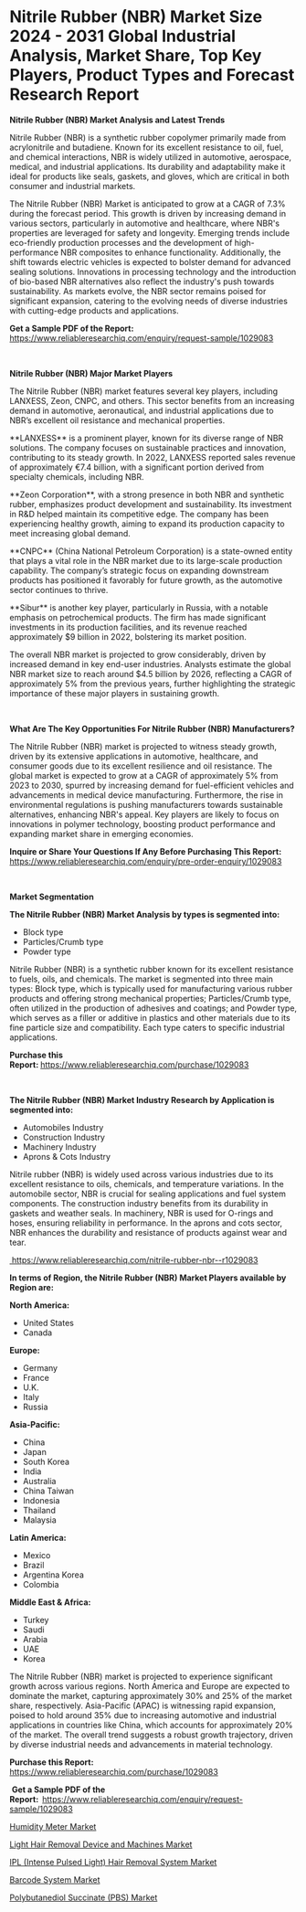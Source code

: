 <p><h1>Nitrile Rubber (NBR) Market Size 2024 - 2031 Global Industrial Analysis, Market Share, Top Key Players, Product Types and Forecast Research Report</h1></p><p><strong>Nitrile Rubber (NBR) Market Analysis and Latest Trends</strong></p>
<p><p>Nitrile Rubber (NBR) is a synthetic rubber copolymer primarily made from acrylonitrile and butadiene. Known for its excellent resistance to oil, fuel, and chemical interactions, NBR is widely utilized in automotive, aerospace, medical, and industrial applications. Its durability and adaptability make it ideal for products like seals, gaskets, and gloves, which are critical in both consumer and industrial markets.</p><p>The Nitrile Rubber (NBR) Market is anticipated to grow at a CAGR of 7.3% during the forecast period. This growth is driven by increasing demand in various sectors, particularly in automotive and healthcare, where NBR's properties are leveraged for safety and longevity. Emerging trends include eco-friendly production processes and the development of high-performance NBR composites to enhance functionality. Additionally, the shift towards electric vehicles is expected to bolster demand for advanced sealing solutions. Innovations in processing technology and the introduction of bio-based NBR alternatives also reflect the industry's push towards sustainability. As markets evolve, the NBR sector remains poised for significant expansion, catering to the evolving needs of diverse industries with cutting-edge products and applications.</p></p>
<p><strong>Get a Sample PDF of the Report:&nbsp;</strong> <a href="https://www.reliableresearchiq.com/enquiry/request-sample/1029083?utm_campaign=1720&utm_medium=2&utm_source=Github&utm_content=ia&utm_term=03122024&utm_id=nitrile-rubber-nbr">https://www.reliableresearchiq.com/enquiry/request-sample/1029083</a></p>
<p>&nbsp;</p>
<p><strong>Nitrile Rubber (NBR) Major Market Players</strong></p>
<p><p>The Nitrile Rubber (NBR) market features several key players, including LANXESS, Zeon, CNPC, and others. This sector benefits from an increasing demand in automotive, aeronautical, and industrial applications due to NBR’s excellent oil resistance and mechanical properties.</p><p>**LANXESS** is a prominent player, known for its diverse range of NBR solutions. The company focuses on sustainable practices and innovation, contributing to its steady growth. In 2022, LANXESS reported sales revenue of approximately €7.4 billion, with a significant portion derived from specialty chemicals, including NBR.</p><p>**Zeon Corporation**, with a strong presence in both NBR and synthetic rubber, emphasizes product development and sustainability. Its investment in R&D helped maintain its competitive edge. The company has been experiencing healthy growth, aiming to expand its production capacity to meet increasing global demand.</p><p>**CNPC** (China National Petroleum Corporation) is a state-owned entity that plays a vital role in the NBR market due to its large-scale production capability. The company’s strategic focus on expanding downstream products has positioned it favorably for future growth, as the automotive sector continues to thrive.</p><p>**Sibur** is another key player, particularly in Russia, with a notable emphasis on petrochemical products. The firm has made significant investments in its production facilities, and its revenue reached approximately $9 billion in 2022, bolstering its market position.</p><p>The overall NBR market is projected to grow considerably, driven by increased demand in key end-user industries. Analysts estimate the global NBR market size to reach around $4.5 billion by 2026, reflecting a CAGR of approximately 5% from the previous years, further highlighting the strategic importance of these major players in sustaining growth.</p></p>
<p>&nbsp;</p>
<p><strong>What Are The Key Opportunities For Nitrile Rubber (NBR) Manufacturers?</strong></p>
<p><p>The Nitrile Rubber (NBR) market is projected to witness steady growth, driven by its extensive applications in automotive, healthcare, and consumer goods due to its excellent resilience and oil resistance. The global market is expected to grow at a CAGR of approximately 5% from 2023 to 2030, spurred by increasing demand for fuel-efficient vehicles and advancements in medical device manufacturing. Furthermore, the rise in environmental regulations is pushing manufacturers towards sustainable alternatives, enhancing NBR's appeal. Key players are likely to focus on innovations in polymer technology, boosting product performance and expanding market share in emerging economies.</p></p>
<p><strong>Inquire or Share Your Questions If Any Before Purchasing This Report:</strong> <a href="https://www.reliableresearchiq.com/enquiry/pre-order-enquiry/1029083?utm_campaign=1720&utm_medium=2&utm_source=Github&utm_content=ia&utm_term=03122024&utm_id=nitrile-rubber-nbr">https://www.reliableresearchiq.com/enquiry/pre-order-enquiry/1029083</a></p>
<p>&nbsp;</p>
<p><strong>Market Segmentation</strong></p>
<p><strong>The Nitrile Rubber (NBR) Market Analysis by types is segmented into:</strong></p>
<p><ul><li>Block type</li><li>Particles/Crumb type</li><li>Powder type</li></ul></p>
<p><p>Nitrile Rubber (NBR) is a synthetic rubber known for its excellent resistance to fuels, oils, and chemicals. The market is segmented into three main types: Block type, which is typically used for manufacturing various rubber products and offering strong mechanical properties; Particles/Crumb type, often utilized in the production of adhesives and coatings; and Powder type, which serves as a filler or additive in plastics and other materials due to its fine particle size and compatibility. Each type caters to specific industrial applications.</p></p>
<p><strong>Purchase this Report:&nbsp;</strong><a href="https://www.reliableresearchiq.com/purchase/1029083?utm_campaign=1720&utm_medium=2&utm_source=Github&utm_content=ia&utm_term=03122024&utm_id=nitrile-rubber-nbr">https://www.reliableresearchiq.com/purchase/1029083</a></p>
<p>&nbsp;</p>
<p><strong>The Nitrile Rubber (NBR) Market Industry Research by Application is segmented into:</strong></p>
<p><ul><li>Automobiles Industry</li><li>Construction Industry</li><li>Machinery Industry</li><li>Aprons & Cots Industry</li></ul></p>
<p><p>Nitrile rubber (NBR) is widely used across various industries due to its excellent resistance to oils, chemicals, and temperature variations. In the automobile sector, NBR is crucial for sealing applications and fuel system components. The construction industry benefits from its durability in gaskets and weather seals. In machinery, NBR is used for O-rings and hoses, ensuring reliability in performance. In the aprons and cots sector, NBR enhances the durability and resistance of products against wear and tear.</p></p>
<p><a href="https://www.reliableresearchiq.com/nitrile-rubber-nbr--r1029083?utm_campaign=1720&utm_medium=2&utm_source=Github&utm_content=ia&utm_term=03122024&utm_id=nitrile-rubber-nbr">&nbsp;https://www.reliableresearchiq.com/nitrile-rubber-nbr--r1029083</a></p>
<p><strong>In terms of Region, the Nitrile Rubber (NBR) Market Players available by Region are:</strong></p>
<p>
    <p> <strong> North America: </strong>
        <ul>
            <li>United States</li>
            <li>Canada</li>
        </ul>
        </p> 
    <p> <strong> Europe: </strong>
        <ul>
            <li>Germany</li>
            <li>France</li>
            <li>U.K.</li>
            <li>Italy</li>
            <li>Russia</li>
        </ul>
        </p> 
    <p> <strong> Asia-Pacific: </strong>
        <ul>
            <li>China</li>
            <li>Japan</li>
            <li>South Korea</li>
            <li>India</li>
            <li>Australia</li>
            <li>China Taiwan</li>
            <li>Indonesia</li>
            <li>Thailand</li>
            <li>Malaysia</li>
        </ul>
        </p> 
    <p> <strong> Latin America: </strong>
        <ul>
            <li>Mexico</li>
            <li>Brazil</li>
            <li>Argentina Korea</li>
            <li>Colombia</li>
        </ul>
        </p> 
    <p> <strong> Middle East & Africa: </strong>
        <ul>
            <li>Turkey</li>
            <li>Saudi</li>
            <li>Arabia</li>
            <li>UAE</li>
            <li>Korea</li>
        </ul>
    </p>
    </p>
<p><p>The Nitrile Rubber (NBR) market is projected to experience significant growth across various regions. North America and Europe are expected to dominate the market, capturing approximately 30% and 25% of the market share, respectively. Asia-Pacific (APAC) is witnessing rapid expansion, poised to hold around 35% due to increasing automotive and industrial applications in countries like China, which accounts for approximately 20% of the market. The overall trend suggests a robust growth trajectory, driven by diverse industrial needs and advancements in material technology.</p></p>
<p><strong>Purchase this Report: </strong><a href="https://www.reliableresearchiq.com/purchase/1029083?utm_campaign=1720&utm_medium=2&utm_source=Github&utm_content=ia&utm_term=03122024&utm_id=nitrile-rubber-nbr">https://www.reliableresearchiq.com/purchase/1029083</a></p>
<p>&nbsp;<strong>Get a Sample PDF of the Report:&nbsp;&nbsp;</strong><a href="https://www.reliableresearchiq.com/enquiry/request-sample/1029083?utm_campaign=1720&utm_medium=2&utm_source=Github&utm_content=ia&utm_term=03122024&utm_id=nitrile-rubber-nbr">https://www.reliableresearchiq.com/enquiry/request-sample/1029083</a></p>
<p><strong></strong></p>
<p><p><a href="https://www.linkedin.com/pulse/exploring-growth-potential-humidity-meter-market-size-share-itume?utm_campaign=1720&utm_medium=2&utm_source=Github&utm_content=ia&utm_term=03122024&utm_id=nitrile-rubber-nbr">Humidity Meter Market</a></p><p><a href="https://issuu.com/reportprime-2/docs/light-hair-removal-device-and-machines-market-size?utm_campaign=1720&utm_medium=2&utm_source=Github&utm_content=ia&utm_term=03122024&utm_id=nitrile-rubber-nbr">Light Hair Removal Device and Machines Market</a></p><p><a href="https://issuu.com/reportprime-2/docs/ipl-intense-pulsed-light-hair-removal-system-marke?utm_campaign=1720&utm_medium=2&utm_source=Github&utm_content=ia&utm_term=03122024&utm_id=nitrile-rubber-nbr">IPL (Intense Pulsed Light) Hair Removal System Market</a></p><p><a href="https://www.linkedin.com/pulse/barcode-system-market-size-global-revenue-sales-volume-cijde?utm_campaign=1720&utm_medium=2&utm_source=Github&utm_content=ia&utm_term=03122024&utm_id=nitrile-rubber-nbr">Barcode System Market</a></p><p><a href="https://github.com/marlanamarvn/Market-Research-Report-List-1/blob/main/polybutanediol-succinate-pbs-market.md?utm_campaign=1720&utm_medium=2&utm_source=Github&utm_content=ia&utm_term=03122024&utm_id=nitrile-rubber-nbr">Polybutanediol Succinate (PBS) Market</a></p></p>